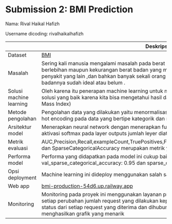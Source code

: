 # Submission 2: BMI Prediction 
Nama: Rival Haikal Hafizh 

Username dicoding: rivalhaikalhafizh

| | Deskripsi |
| ----------- | ----------- |
| Dataset | [BMI](https://www.kaggle.com/datasets/yasserh/bmidataset) |
| Masalah | Sering kali manusia mengalami masalah pada berat badannya ,entah itu berat badan yang berlebihan maupun kekurangan berat badan yang mana dua hal ini dapat berdampak pada penyakit yang lain ,dan bahkan banyak sekali orang yang tidak mengetahui apakah berat badannya sudah ideal atau belum . |
| Solusi machine learning | Oleh karena itu penerapan machine learning untuk mengetahui berat badan yang ideal menjadi solusi yang baik karena kita bisa mengetahui hasil dan cepat dan tepat berdasarkan BMI (Body Mass Index) |
| Metode pengolahan | Pengolahan data yang dilakukan yaitu menormalisasi data bertipe numerik dan penerapan one hot encoding pada data yang bertipe kategorik dan merubah label menjadi tipe data integer |
| Arsitektur model | Menerapkan neural network dengan menerapkan fungsi aktivasi relu pada hidden layer ,dan aktivasi softmax pada layer outputs jumlah leyer diatur menggunakan tuner  |
| Metrik evaluasi |AUC,Precision,Recall,exampleCount,TruePositives,FalsePositives,TrueNegatives,FalseNegatives dan SparseCategoricalAccuracy merupakan metrik yang digunakan pada model ini |
| Performa model | Performa yang didapatkan pada model ini cukup baik yaitu mendapatkan  val_sparse_categorical_accuracy: 0.95 dan sparse_categorical_accuracy: 0.87|
| Opsi deployment | Machine learning ini dideploy menggunakan salah satu platfrom deployment yaitu Railway. |
| Web app | [bmi-production-54d6.up.railway.app](https://bmi-production-54d6.up.railway.app/v1/models/cc-model/metadata)|
| Monitoring |Monitoring pada proyek ini menggunakan layanan prometheus. Monitoring dapat dilihat dari setiap perubahan jumlah request yang dilakukan kepada sistem dan sistem akan menampilkan status dari setiap request yang diterima dan dihubungkan dengan Grafana sehingga menghasilkan grafik yang menarik|
